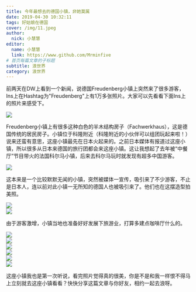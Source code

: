 ```yaml
---
title: 今年最想去的德国小镇，非她莫属
date: 2019-04-30 10:32:11
tags: 好姑娘在德国
cover: /img/11.jpeg
author: 
  nick: 小慧慧
editor:
  name: 小慧慧
  link: https://www.github.com/Mrminfive
# 首页每篇文章的子标题
subtitle: 浪世界
category: 浪世界
---
```


前两天在DW上看到一个新闻，说德国Freudenberg小镇上突然来了很多游客，Ins上在Hashtag为"Freudenberg"上有1万多张照片。大家可以先看看下面Ins上的照片来感受下。


<img src="https://mmbiz.qpic.cn/mmbiz_jpg/rW3MWnUicJ7dictoQC7Xmk2EYPNwXxZlBKVqc7ibJllaCq1hNaGZ9Jm8v7bl7BFJJTibicr9YU41tTtjFzCPCicqa4Lw/640?wx_fmt=jpeg"  style=" display: block; margin: 0 auto;" />
  

Freudenberg小镇上有很多这种白色的半木结构房子（Fachwerkhaus），这是德国传统的居民房子。小镇位于科隆附近（科隆附近的小伙伴可以组团玩起来啦！）说来还蛮有意思，这座小镇最先在日本火起来的。之前日本媒体有报道过这座小镇，所以很多从日本来德国的旅行团都会来这座小镇。这让我想起了去年被“中餐厅”节目带火的法国科尔马小镇，后来去科尔马玩时就发现有超多中国游客。



<img src="https://mmbiz.qpic.cn/mmbiz_jpg/rW3MWnUicJ7dictoQC7Xmk2EYPNwXxZlBKQN8yhtf0Cl3KX4qArkNojKV8tCSDyUxBtjGYicK0Yex99KfDRTyGP8w/640?wx_fmt=jpeg"  style=" display: block; margin: 0 auto;" />

  

这本来是一个比较默默无闻的小镇，突然被媒体一宣传，吸引来了不少游客，不止是日本人，连以前对此小镇一无所知的德国人也被吸引来了。他们也在这摆造型拍美照。

<img src="https://mmbiz.qpic.cn/mmbiz_jpg/rW3MWnUicJ7dictoQC7Xmk2EYPNwXxZlBKwIl5y37alzRWFnZ4QEXYYHgSZxvIyTuT7dvTplxaBhq0xhickCeDia3w/640?wx_fmt=jpeg"  style=" display: block; margin: 0 auto;" />


<img src="https://mmbiz.qpic.cn/mmbiz_jpg/rW3MWnUicJ7dictoQC7Xmk2EYPNwXxZlBKHz4RLNOuZJSib5jPu9C4VeKzwzgxiaG6FuAtFrZ42pNpfg5W9nmRjKTQ/640?wx_fmt=jpeg"  style=" display: block; margin: 0 auto;" />
  

由于游客激增，小镇当地也准备好好发展下旅游业，打算多建点咖啡厅什么的。


<img src="https://mmbiz.qpic.cn/mmbiz_jpg/rW3MWnUicJ7dictoQC7Xmk2EYPNwXxZlBK8ob806vbwz673u5eNlTwfMFCaazrhPrmN9wpUTotLl4EDicWlwHQpoA/640?wx_fmt=jpeg"  style=" display: block; margin: 0 auto;" />



<img src="https://mmbiz.qpic.cn/mmbiz_jpg/rW3MWnUicJ7dictoQC7Xmk2EYPNwXxZlBKgTQo4tZynrmelUdcjWHpUV4ia0OEic8E93PIQRLLmUFiaicVvkGrHYNYwg/640?wx_fmt=jpeg"  style=" display: block; margin: 0 auto;" />

  

<img src="https://mmbiz.qpic.cn/mmbiz_jpg/rW3MWnUicJ7dictoQC7Xmk2EYPNwXxZlBKVUziaewWoppLl2pU5Ohic0P6icZtnJVPR5iandXsa9qlNgdsOyMSCOhJCg/640?wx_fmt=jpeg"  style=" display: block; margin: 0 auto;" />



<img src="https://mmbiz.qpic.cn/mmbiz_jpg/rW3MWnUicJ7dictoQC7Xmk2EYPNwXxZlBKG4a8mEK7ygEoSacM3YV2YOT5FdJjjYYs2IzYnQ1h4DQzGcdJnTESeg/640?wx_fmt=jpeg"  style=" display: block; margin: 0 auto;" />


<img src="https://mmbiz.qpic.cn/mmbiz_jpg/rW3MWnUicJ7dictoQC7Xmk2EYPNwXxZlBKpdjTHXdL3FIhw6So57IgmI8cLvHBx0JLT5WaAC1NU7rRlRQ1p1Jzdw/640?wx_fmt=jpeg"  style=" display: block; margin: 0 auto;" />



<img src="https://mmbiz.qpic.cn/mmbiz_jpg/rW3MWnUicJ7dictoQC7Xmk2EYPNwXxZlBK59SpOkuk6F96L7NJ2bOUZ9mB21M8chco99ibib1jShKA89yXQJibiaI17Q/640?wx_fmt=jpeg"  style=" display: block; margin: 0 auto;" />

  

这座小镇我也是第一次听说，看完照片觉得真的很美，你是不是和我一样恨不得马上立刻就去这座小镇看看？快快分享这篇文章与你好友，相约一起去浪呀。